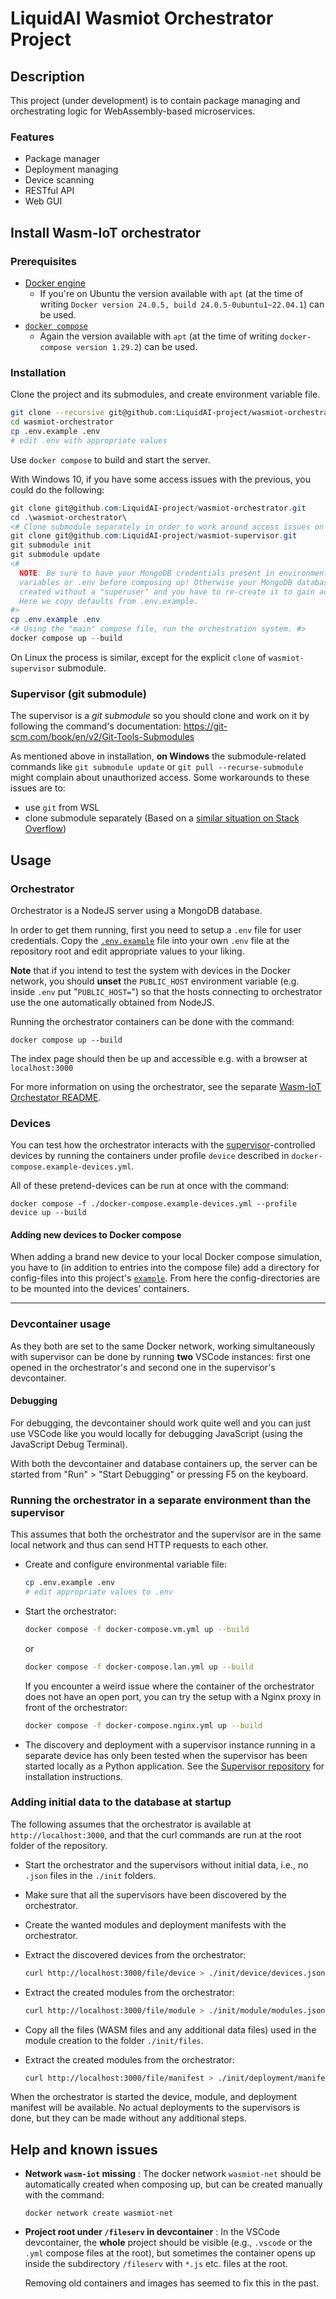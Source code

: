 # LiquidAI Wasmiot Orchestrator Project

## Description
This project (under development) is to contain package managing and
orchestrating logic for WebAssembly-based microservices.

### Features
- Package manager
- Deployment managing
- Device scanning
- RESTful API
- Web GUI

## Install Wasm-IoT orchestrator

### Prerequisites
- [Docker engine](https://docs.docker.com/engine/install/)
  - If you're on Ubuntu the version available with `apt` (at the time of writing `Docker version 24.0.5, build 24.0.5-0ubuntu1~22.04.1`)
    can be used.
- [`docker compose`](https://docs.docker.com/compose/)
  - Again the version available with `apt` (at the time of writing `docker-compose version 1.29.2`) can be used.

### Installation

Clone the project and its submodules, and create environment variable file.

```bash
git clone --recursive git@github.com:LiquidAI-project/wasmiot-orchestrator.git
cd wasmiot-orchestrator
cp .env.example .env
# edit .env with appropriate values
```

Use `docker compose` to build and start the server.

With Windows 10, if you have some access issues with the previous, you could do the following:
```powershell
git clone git@github.com:LiquidAI-project/wasmiot-orchestrator.git
cd .\wasmiot-orchestrator\
<# Clone submodule separately in order to work around access issues on Windows. #>
git clone git@github.com:LiquidAI-project/wasmiot-supervisor.git
git submodule init
git submodule update
<#
  NOTE: Be sure to have your MongoDB credentials present in environment
  variables or .env before composing up! Otherwise your MongoDB database is
  created without a "superuser" and you have to re-create it to gain access.
  Here we copy defaults from .env.example.
#>
cp .env.example .env
<# Using the "main" compose file, run the orchestration system. #>
docker compose up --build
```

On Linux the process is similar, except for the explicit `clone` of `wasmiot-supervisor` submodule.

### Supervisor (git submodule)
The supervisor is a _git submodule_ so you should clone and work on it
by following the command's documentation:
https://git-scm.com/book/en/v2/Git-Tools-Submodules

As mentioned above in installation, __on Windows__ the submodule-related commands like `git submodule update` or
`git pull --recurse-submodule` might complain about unauthorized access. Some
workarounds to these issues are to:
- use `git` from WSL
- clone submodule separately (Based on a [similar situation on Stack
  Overflow](https://stackoverflow.com/questions/60850933/git-submodule-update-permission-denied))

## Usage

### Orchestrator
Orchestrator is a NodeJS server using a MongoDB database.

In order to get them running, first you need to setup a `.env` file for user
credentials. Copy the [`.env.example`](./.env.example) file into your own `.env`
file at the repository root and edit appropriate values to your liking.

__Note__ that if you intend to test the system with devices in the Docker
network, you should __unset__ the `PUBLIC_HOST` environment variable (e.g.
inside `.env` put "`PUBLIC_HOST=`") so that the hosts connecting to orchestrator
use the one automatically obtained from NodeJS.

Running the orchestrator containers can be done with the command:
```
docker compose up --build
```

The index page should then be up and accessible e.g. with a browser at `localhost:3000`

For more information on using the orchestrator, see the separate [Wasm-IoT Orchestator README](./fileserv/README.md).

### Devices
You can test how the orchestrator interacts with the
[supervisor](/wasmiot-supervisor)-controlled devices by running the
containers under profile `device` described in `docker-compose.example-devices.yml`.

All of these pretend-devices can be run at once with the command:
```
docker compose -f ./docker-compose.example-devices.yml --profile device up --build
```

#### Adding new devices to Docker compose
When adding a brand new device to your local Docker compose simulation, you have
to (in addition to entries into the compose file) add a directory for
config-files into this project's [`example`](/example). From here the
config-directories are to be mounted into the devices' containers.

---

### Devcontainer usage

As they both are set to the same Docker network, working simultaneously with
supervisor can be done by running __two__ VSCode instances: first one opened in
the orchestrator's and second one in the supervisor's devcontainer.

#### Debugging
For debugging, the devcontainer should work quite well and you can just use
VSCode like you would locally for debugging JavaScript (using the JavaScript Debug Terminal).

With both the devcontainer and database containers up, the server can be started
from "Run" > "Start Debugging" or pressing F5 on the keyboard.

### Running the orchestrator in a separate environment than the supervisor

This assumes that both the orchestrator and the supervisor are in the same local network and thus can send HTTP requests to each other.

- Create and configure environmental variable file:

    ```bash
    cp .env.example .env
    # edit appropriate values to .env
    ```

- Start the orchestrator:

    ```bash
    docker compose -f docker-compose.vm.yml up --build
    ```
  or
    ```bash
    docker compose -f docker-compose.lan.yml up --build
    ```

  If you encounter a weird issue where the container of the orchestrator does not have an open port, you can try the setup with a Nginx proxy in front of the orchestrator:

    ```bash
    docker compose -f docker-compose.nginx.yml up --build
    ```

- The discovery and deployment with a supervisor instance running in a separate device has only been tested when the supervisor has been started locally as a Python application. See the [Supervisor repository](https://github.com/LiquidAI-project/wasmiot-supervisor) for installation instructions.

### Adding initial data to the database at startup

The following assumes that the orchestrator is available at `http://localhost:3000`, and that the curl commands are run at the root folder of the repository.

- Start the orchestrator and the supervisors without initial data, i.e., no `.json` files in the `./init` folders.
- Make sure that all the supervisors have been discovered by the orchestrator.
- Create the wanted modules and deployment manifests with the orchestrator.
- Extract the discovered devices from the orchestrator:

    ```bash
    curl http://localhost:3000/file/device > ./init/device/devices.json
    ```

- Extract the created modules from the orchestrator:

    ```bash
    curl http://localhost:3000/file/module > ./init/module/modules.json
    ```

- Copy all the files (WASM files and any additional data files) used in the module creation to the folder `./init/files`.

- Extract the created modules from the orchestrator:

    ```bash
    curl http://localhost:3000/file/manifest > ./init/deployment/manifests.json
    ```

When the orchestrator is started the device, module, and deployment manifest will be available. No actual deployments to the supervisors is done, but they can be made without any additional steps.

## Help and known issues
- __Network `wasm-iot` missing__ :
    The docker network `wasmiot-net` should be automatically created when composing up, but can be created manually with the command:
    ```
    docker network create wasmiot-net
    ```
- __Project root under `/fileserv` in devcontainer__ :
    In the VSCode devcontainer, the __whole__ project should be visible (e.g., `.vscode` or the `.yml` compose files at the root),
    but sometimes the container opens up inside the subdirectory `/fileserv` with `*.js` etc. files at the root.

    Removing old containers and images has seemed to fix this in the past.
